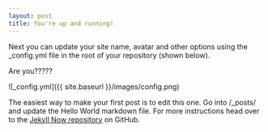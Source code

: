 ```yaml
---
layout: post
title: You're up and running!
---
```


Next you can update your site name, avatar and other options using the _config.yml file in the root of your repository (shown below).

Are you?????

![_config.yml]({{ site.baseurl }}/images/config.png)

The easiest way to make your first post is to edit this one. Go into /_posts/ and update the Hello World markdown file. For more instructions head over to the [Jekyll Now repository](https://github.com/barryclark/jekyll-now) on GitHub.